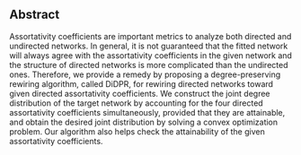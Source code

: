 ## Abstract
Assortativity coefficients are important metrics to analyze both directed and
undirected networks. In general, it is not guaranteed that the fitted network
will always agree with the assortativity coefficients in the given network and
the structure of directed networks is more complicated than the undirected ones.
Therefore, we provide a remedy by proposing a degree-preserving rewiring
algorithm, called DiDPR, for rewiring directed networks toward given directed
assortativity coefficients. We construct the joint degree distribution of the
target network by accounting for the four directed assortativity coefficients
simultaneously, provided that they are attainable, and obtain the desired joint
distribution by solving a convex optimization problem. Our algorithm also helps
check the attainability of the given assortativity coefficients.